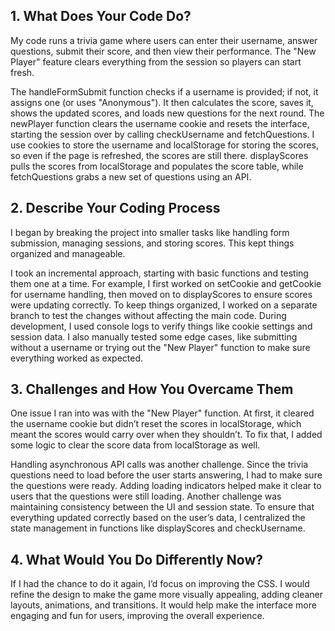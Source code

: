 ## 1. What Does Your Code Do?

My code runs a trivia game where users can enter their username, answer questions, submit their score, and then view their performance. The "New Player" feature clears everything from the session so players can start fresh.

The handleFormSubmit function checks if a username is provided; if not, it assigns one (or uses "Anonymous"). It then calculates the score, saves it, shows the updated scores, and loads new questions for the next round. The newPlayer function clears the username cookie and resets the interface, starting the session over by calling checkUsername and fetchQuestions. I use cookies to store the username and localStorage for storing the scores, so even if the page is refreshed, the scores are still there. displayScores pulls the scores from localStorage and populates the score table, while fetchQuestions grabs a new set of questions using an API.

## 2. Describe Your Coding Process

I began by breaking the project into smaller tasks like handling form submission, managing sessions, and storing scores. This kept things organized and manageable.

I took an incremental approach, starting with basic functions and testing them one at a time. For example, I first worked on setCookie and getCookie for username handling, then moved on to displayScores to ensure scores were updating correctly. To keep things organized, I worked on a separate branch to test the changes without affecting the main code. During development, I used console logs to verify things like cookie settings and session data. I also manually tested some edge cases, like submitting without a username or trying out the "New Player" function to make sure everything worked as expected.

## 3. Challenges and How You Overcame Them

One issue I ran into was with the "New Player" function. At first, it cleared the username cookie but didn’t reset the scores in localStorage, which meant the scores would carry over when they shouldn’t. To fix that, I added some logic to clear the score data from localStorage as well.

Handling asynchronous API calls was another challenge. Since the trivia questions need to load before the user starts answering, I had to make sure the questions were ready. Adding loading indicators helped make it clear to users that the questions were still loading. Another challenge was maintaining consistency between the UI and session state. To ensure that everything updated correctly based on the user’s data, I centralized the state management in functions like displayScores and checkUsername.

## 4. What Would You Do Differently Now?

If I had the chance to do it again, I’d focus on improving the CSS. I would refine the design to make the game more visually appealing, adding cleaner layouts, animations, and transitions. It would help make the interface more engaging and fun for users, improving the overall experience.
